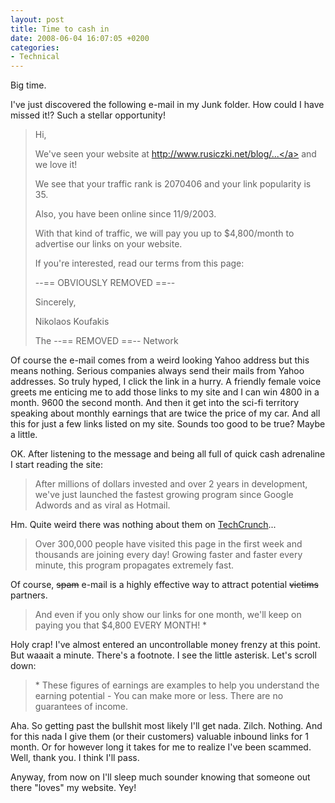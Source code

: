 ```yaml
---
layout: post
title: Time to cash in
date: 2008-06-04 16:07:05 +0200
categories:
- Technical
---
```

Big time.

I've just discovered the following e-mail in my Junk folder. How could I have missed it!? Such a stellar opportunity!

<blockquote>Hi,

We've seen your website at <a href="http://www.rusiczki.net/blog/archives/2008/05/15/tinyurlcom_became_so_tiny_its_inaccessible">http://www.rusiczki.net/blog/...</a> and we love it!

We see that your traffic rank is 2070406 and your link popularity is 35.

Also, you have been online since 11/9/2003.

With that kind of traffic, we will pay you up to $4,800/month to advertise our links on your website.

If you're interested, read our terms from this page:

--== OBVIOUSLY REMOVED ==--

Sincerely,

Nikolaos Koufakis

The --== REMOVED ==-- Network</p></blockquote>
Of course the e-mail comes from a weird looking Yahoo address but this means nothing. Serious companies always send their mails from Yahoo addresses. So truly hyped, I click the link in a hurry. A friendly female voice greets me enticing me to add those links to my site and I can win 4800 in a month. 9600 the second month. And then it get into the sci-fi territory speaking about monthly earnings that are twice the price of my car. And all this for just a few links listed on my site. Sounds too good to be true? Maybe a little.

OK. After listening to the message and being all full of quick cash adrenaline I start reading the site:

<blockquote>After millions of dollars invested and over 2 years in development, we've just launched the fastest growing program since Google Adwords and as viral as Hotmail.</p></blockquote>
Hm. Quite weird there was nothing about them on <a href="http://techcrunch.com">TechCrunch</a>...

<blockquote>Over 300,000 people have visited this page in the first week and thousands are joining every day! Growing faster and faster every minute, this program propagates extremely fast.</p></blockquote>
Of course, <strike>spam</strike> e-mail is a highly effective way to attract potential <strike>victims</strike> partners.

<blockquote>And even if you only show our links for one month, we'll keep on paying you that $4,800 EVERY MONTH! *</p></blockquote>
Holy crap! I've almost entered an uncontrollable money frenzy at this point. But waaait a minute. There's a footnote. I see the little asterisk. Let's scroll down:

<blockquote>* These figures of earnings are examples to help you understand the earning potential - You can make more or less. There are no guarantees of income.</p></blockquote>
Aha. So getting past the bullshit most likely I'll get nada. Zilch. Nothing. And for this nada I give them (or their customers) valuable inbound links for 1 month. Or for however long it takes for me to realize I've been scammed. Well, thank you. I think I'll pass.

Anyway, from now on I'll sleep much sounder knowing that someone out there "loves" my website. Yey!

